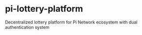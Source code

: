 # pi-lottery-platform
Decentralized lottery platform for Pi Network ecosystem with dual authentication system
